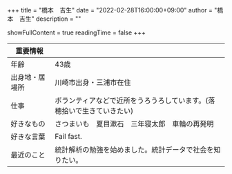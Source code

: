 +++
title = "橋本　吉生"
date = "2022-02-28T16:00:00+09:00"
author = "橋本　吉生"
description = ""

showFullContent = true
readingTime = false
+++

|重要情報||
|----|----|
|年齢|43歳|
|出身地・居場所|川崎市出身・三浦市在住|
|仕事|ボランティアなどで近所をうろうろしています。(落穂拾いで生きていきたい)|
|好きなもの|さつまいも　夏目漱石　三年寝太郎　車輪の再発明|
|好きな言葉|Fail fast.|
|最近のこと|統計解析の勉強を始めました。統計データで社会を知りたい。|
